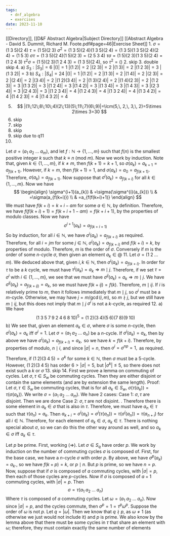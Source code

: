 ```yaml
---
tags:
  - dnf_algebra
  - exercises
date: 2023-11-10
---
```

[[Directory]], [[D&F Abstract Algebra|Subject Directory]]
[[Abstract Algebra - David S. Dummit, Richard M. Foote.pdf#page=46|Exercise Sheet]]
1. 
${}  {  \sigma=(1\;3\;5)(2\;4)  }$ 
${  {} \tau=(1\;5)(2\;3) {}  }$
${  {} \sigma^{2}=(1\; 3\; 5)(2\; 4)(1\; 3\; 5)(2\; 4)=(1\; 3\; 5)(1\; 3\; 5)(2\; 4)(2\;4)=(1\;5\;3) {}  }$
${  {} \sigma \tau=(1\;3\;5)(2\;4)(1\;5)(2\;3)=(2\;5\;3\;4) {}  }$
${  {} \tau \sigma=(1\;5)(2\;3)(1\;3\;5)(2\;4)=(1\;2\;4\;3) {}  }$
${  {} \tau^{2}\sigma=(1\;5)(2\;3)(1\;2\;4\;3)=(1\;3\;5)(2\;4) {}  }$, so $\tau^{2}=()$
2. skip
3. double skip
4. 
a) ${} S_{3}:|S_{3}|=6 {}$
${} |()|=1 {}$
${} |(1\;2)|=2 {}$
${} |(2\;3)|=2$
${} |(1\;3)|=2 {}$
${} |(1\;2\;3)|=3 {}$
$|(1\;3\;2)|=3$
b) ${} S_{4}:|S_{4}|=24 {}$
${} |()|=1 {}$
${} |(1\;2)|=2 {}$
${} |(1\;3)|=2 {}$
${} |(1\;4)|=2 {}$
${} |(2\;3)|=2 {}$
${} |(2\;4)|=2 {}$
$|(3\;4)|=2$
$|(1\;2)(3\;4)|=2$
$|(1\;3)(2\;4)|=2 {}$
$|(1\;4)(2\;3)|=2$
${} |(1\;2\;3)|=3 {}$
$|(1\;3\;2)|=3$
${} |(1\;2\;4)|=3 {}$
${} |(1\;4\;2)|=3 {}$
${} |(1\;3\;4)|=3 {}$
$|(1\;4\;3)|=3$
${} |(2\;3\;4)|=3 {}$
${} |(2\;4\;3)|=3 {}$
${} |(1\;2\;3\;4)|=4 {}$
$|(1\;2\;4\;3)|=4$
$|(1\;3\;2\;4)|=4 {}$
${} |(1\;3\;4\;2)|=4 {}$
${} |(1\;4\;2\;3)|=4 {}$
$|(1\;4\;3\;2)|=4$

5. $$
|(1\;12\;8\;10\;4)(2\;13)(5\;11\;7)(6\;9)|=\lcm(5,\, 2,\, 3,\, 2)=5\times 2\times 3=30
$$
6. skip
7. skip
8. skip
9. skip due to q11
10. 
Let ${} \sigma=(a_{1}\;a_{2}\;\dots\;a_{m})$, and let ${} f:\mathbb{N}\to{}\{ 1,\,\dots,\,m \} {}$ such that ${} f(n) {}$ is the smallest positive integer $k$ such that $k\equiv n\:(\mathrm{mod}\  m)$. Now we work by induction. Note that, given ${} k \in  \{ 1,\,\dots,\,m \} {}$, if ${} k\neq m {}$, then ${} f(k+1)=k+1 {}$, so ${} \sigma(a_{k})=a_{k+1}=a_{f(k+1)}$. However, if ${} k=m$, then ${} f(k+1)=1 {}$, and $\sigma(a_{k})=a_{0}=a_{f(k+1) }$. Therefore, ${} \sigma(a_{k})=a_{f(k+1) }$. Now suppose that ${} \sigma^{i}(a_{k})=a_{f(k+i)}$ for all ${} k \in  \{ 1,\,\dots,\,m \}$. Now we have 
$$
\begin{align}
\sigma^{i+1}(a_{k}) & =\sigma(\sigma^{i}(a_{k})) \\
 & =\sigma(a_{f(k+i)}) \\
 & =a_{f(f(k+i)+1)}
\end{align}
$$
We must have ${} f(k+i)=k+i-am {}$ for some ${} a \in \mathbb{N} {}$, by definition. Therefore, we have ${} f(f(k+i)+1)=f(k+i+1-am)=f(k+i+1)$, by the properties of modulo classes.
Now we have
$$
\sigma^{i+1}(a_{k})=a_{f(k+i+1)}
$$
So by induction, for all ${} i \in \mathbb{N} {}$, we have ${} \sigma^{i}(a_{k})=a_{f(k+i)}$ as required. 
Therefore, for all ${} i=jm$ for some ${} j \in \mathbb{N} {}$, ${} \sigma^{i}(a_{k})=a_{f(k+i)} {}$ and ${} f(k+i)=k {}$, by properties of modulo. Therefore, $m {}$ is the order of ${} \sigma {}$. Conversely if $m {}$ is the order of some $n {}$-cycle $\sigma {}$, then given an element ${} a_{k} \in  @ {}$
11. 
Let ${} \sigma=(1\;2\;\dots\;m) {}$. We deduced above that, given ${} i,\, k \in  \mathbb{N} {}$, then ${} \sigma^{i}(a_{k})=a_{f(k+i)} {}$. In order for $\tau {}$ to be a ${} k$ cycle, we must have ${} \tau^{j}(a_{k})=a_{k}\Rightarrow m\mid j {}$. Therefore, if we set ${} \tau=\sigma^{i} {}$ with ${} i \in  \{ 1,\,\dots,\,m \} {}$, we see that we must have ${} \sigma^{ij}(a_{k})=a_{k}\Rightarrow m\mid j {}$. We have ${} \sigma^{ij}(a_{k})=a_{f(k+ij)}=a_{k} {}$, so we must have ${} f(k+ij)=f(k)$. Therefore, ${} m\mid ij$. If $i$ is relatively prime to $m {}$, then it follows immediately that $m\mid j {}$, so ${} \sigma^{i} {}$ must be a $m$-cycle. Otherwise, we may have $j=m /\gcd(i,\, m)$, so $m\nmid j {}$, but we still have ${} m \mid ij$, but this does not imply that ${} m \mid j {}$ ${} \sigma^{i}$ is not a $k$-cycle, as required
12. 
a) We have $$
(1\;3\;5\;7\;9\;2\;4\;6\;8\;10)^{5}=(1\;2)(3\;4)(5\;6)(7\;8)(9\;10)
$$
b) We see that, given an element ${} a_{k}\in \sigma {}$, where ${} \sigma {}$ is some ${} n$-cycle, then ${} \sigma^{i}(a_{k})=a_{k} {}$ iff ${} \sigma^{i}=1 {}$. 
Let ${} \sigma=(a_{1}\;a_{2}\;\dots\;a_{n})$ be a $n$-cycle. If ${} \sigma^{i}(a_{k})=a_{k} {}$, then by above we have ${} \sigma^{i}(a_{k})=a_{f(k+i)}=a_{k}, {}$ so we have ${} k=f(k+i) {}$. Therefore, by properties of modulo, ${} n\mid i {}$, and since ${} |\sigma|=n {}$, then $\sigma^{i}=\sigma^{np}=1, {}$ as required.

Therefore, if $(1\;2)(3\;4\;5)=\sigma^{k} {}$ for some ${} k\in \mathbb{N} {}$, then $\sigma$ must be a $5$-cycle. However, ${} (1\;2)(3\;4\;5) {}$ has order ${} 6>|\sigma|=5 {}$, but ${} |\sigma^{k}|\leq 5$, so there does not exist such a $k$ or $\sigma {}$
13. skip
14. 
First we prove a lemma on commuting of cycles. Let ${} \sigma,\, \tau \in  S_{w} {}$ be commuting cycles. Then they are either disjoint or contain the same elements (and are by extension the same length).
Proof: Let ${} \sigma,\, \tau \in S_{w} {}$ be commuting cycles, that is for all ${} a_{k} \in S_{w} {}$, ${} \sigma(\tau(a_{k}))=\tau(\sigma(a_{k})) {}$. We write ${} \sigma=(a_{1}\;a_{2}\;\dots\;a_{m}) {}$. We have 2 cases:
Case 1: ${} \sigma,\, \tau {}$ are disjoint. Then we are done
Case 2: ${} \sigma,\, \tau {}$ are not disjoint. . Therefore there is some element in ${} a_{k}\in \sigma {}$ that is also in ${} \tau {}$. Therefore, we must have ${} a_{n}\in \tau {}$ such that ${} \tau(a_{n})=a_{k} {}$. Then ${} a_{k+i}=\sigma^{i}(a_{k})=\sigma^{i}(\tau(a_{n}))=\tau(\sigma^{i}(a_{n}))=\tau(a_{n+i}) {}$ for all ${} i \in \mathbb{N}$. Therefore, for each element of $a_{k} \in \sigma {}$, $a_{k} \in  \tau {}$. There is nothing special about ${} \sigma {}$, so we can do this the other way around as well, and so ${} a_{k} \in  \sigma {}$ iff ${} a_{k} \in  \tau {}$.

Let ${} p$ be prime. First, working ${} (\Rightarrow ) {}$. Let ${} \sigma \in S_{q} {}$ have order $p {}$. We work by induction on the number of commuting cycles ${} \sigma {}$ is composed of. 
First, for the base case, we have a ${} n$-cycle ${} \sigma$ with order $p$. By above, we have ${} \sigma^{p}(a_{k})=a_{k} {}$., so we have ${} f(k+p)=k$, or ${} p \mid n {}$. But $p$ is prime, so we have ${} n=p {}$. 
Now, suppose that if $\sigma {}$ is composed of $a {}$ commuting cycles, with ${} |\sigma|=p {}$, then each of those cycles are ${} p {}$-cycles. Now if $\sigma$ is composed of $a+1 {}$ commuting cycles, with ${} |\sigma|=p {}$. Then 
$$
\sigma=\tau (a_{1}\;a_{2}\;\dots\;a_{n})
$$
Where $\tau$ is composed of $a {}$ commuting cycles. Let $\omega=(a_{1}\;a_{2}\;\dots\;a_{n})$. Now since ${} |\sigma|=p {}$, and the cycles commute, then $\sigma^{p}=1=\tau ^{p}\omega^{p}$. Suppose the order of $\omega$ is not $p$. Let $q=|\omega|$. Then we know that ${} q\nmid p {}$, as $\omega\neq 1 {}$ (as otherwise we just would not include it) and $p$ is prime. We also know by the lemma above that there must be some cycles in $\tau$ that share an element with $\omega$; therefore, they must contain exactly the same number of elements